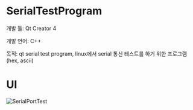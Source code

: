 # SerialTestProgram

개발 툴: Qt Creator 4

개발 언어: C++

목적: qt serial test program, linux에서 serial 통신 테스트를 하기 위한 프로그램 (hex, ascii)

# UI
![SerialPortTest](https://user-images.githubusercontent.com/28644565/136696184-221a5c02-fe7e-4a58-bcbd-e369dde6cff7.PNG)
